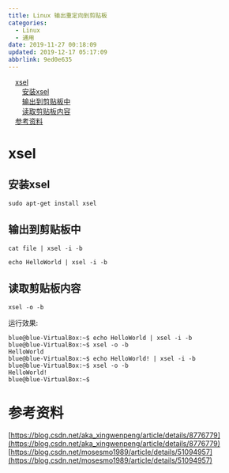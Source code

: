 ```yaml
---
title: Linux 输出重定向到剪贴板
categories: 
  - Linux
  - 通用
date: 2019-11-27 00:18:09
updated: 2019-12-17 05:17:09
abbrlink: 9ed0e635
---
```

<div id='my_toc'><a href="/blog/9ed0e635/#xsel" class="header_1">xsel</a><br><a href="/blog/9ed0e635/#安装xsel" class="header_2">安装xsel</a><br><a href="/blog/9ed0e635/#输出到剪贴板中" class="header_2">输出到剪贴板中</a><br><a href="/blog/9ed0e635/#读取剪贴板内容" class="header_2">读取剪贴板内容</a><br><a href="/blog/9ed0e635/#参考资料" class="header_1">参考资料</a><br></div>
<style>.header_1{margin-left: 1em;}.header_2{margin-left: 2em;}.header_3{margin-left: 3em;}.header_4{margin-left: 4em;}.header_5{margin-left: 5em;}.header_6{margin-left: 6em;}</style>
<!--more-->
<script>if (navigator.platform.search('arm')==-1){document.getElementById('my_toc').style.display = 'none';}var e,p = document.getElementsByTagName('p');while (p.length>0) {e = p[0];e.parentElement.removeChild(e);}</script>

<!--end-->
# xsel #
## 安装xsel ##
```shell
sudo apt-get install xsel
```
## 输出到剪贴板中 ##
```shell
cat file | xsel -i -b
```

```shell
echo HelloWorld | xsel -i -b
```
## 读取剪贴板内容 ##
```shell
xsel -o -b
```
运行效果:
```
blue@blue-VirtualBox:~$ echo HelloWorld | xsel -i -b
blue@blue-VirtualBox:~$ xsel -o -b
HelloWorld
blue@blue-VirtualBox:~$ echo HelloWorld! | xsel -i -b
blue@blue-VirtualBox:~$ xsel -o -b
HelloWorld!
blue@blue-VirtualBox:~$
```
# 参考资料 #
[https://blog.csdn.net/aka_xingwenpeng/article/details/8776779](https://blog.csdn.net/aka_xingwenpeng/article/details/8776779)
[https://blog.csdn.net/mosesmo1989/article/details/51094957](https://blog.csdn.net/mosesmo1989/article/details/51094957)
